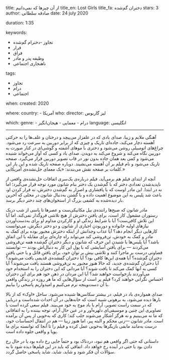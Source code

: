
title: از آن چیزها که نمی‌دانیم
title_en: Lost Girls
title_fa: دختران گم‌شده
stars: 3
author: صادقه سلطانی
date: 24 july 2020

duration: 1:35

keywords:
  - تجاوز
  -دخترام گم‌شده
  - فرار
  - فراق
  - وظیفه پدر و مادر 
  - ناهنجاری اجتماعی

tags:
  - تجاوز
  - درام
  - اجتماعی   

when:
  created: 2020

where:
  country:
    - آمریکا
who:
  director: لیز گاربوس

which:
  genre:
    - درام
    - معمایی
    - هیجان‌انگیز
  language: انگلیسی

---

آهنگی ملایم و زیبا، صدای بادی که در علفزار می‌پیچد و درختان و علف‌ها را به حرکتی آهسته دچار می‌کند، جاده‌ای تاریک و چیزی که از برابر دوربین به سرعت رد می‌شود. چراغ‌های اتومبیلی روشن می‌شود و دختری با موهای آشفته و گوشی‌ای در کنار صورت به دوربین نگاه می‌کند و شروع می‌کند به دویدن. صدای باد و کسی که آواز می‌خواند شنیده می‌شود و کمی بعد همان جاده بدون نور در قاب تصویر دوربین قرار می‌گیرد. صفحه تاریک می‌شود و نام فیلم بر آن آهسته می‌نشیند. دوباره صفحه تاریک شده و این بار این کلمات بر صفحه نقش می‌بندند: «یک معمای حل‌نشده‌ی آمریکایی.»

آنچه از ابتدای فیلم هم برمی‌آید، فیلم درباره‌ی یک‌سری اتفاقات حل‌نشده‌ی واقعی از ناپدیدشدن تعدادی دختر که با گم‌شدن یک دختر بنام شانون مورد توجه قرار می‌گیرد؛ اما نه در ابتدا. این مادر اوست که با پافشاری و اصرار به گم‌شدن دخترش، نه فرار کردن او، باعث شد پلیس به این موضوع اهمیت داده و با گشتن به‌دنبال شانون در محلی که آخرین بار دیده‌شده به کشفی بزرگ از استخوان‌های چند دختر دیگر برسد.

مادر شانون که صبح‌ها راننده‌ی بیل مکانیکی‌ست و عصرها تا پاسی از شب دریک رستوران مشغول کار است، برای یافتنِ دخترش از هیچ تلاشی فروگذار نمی‌کند. اما آیا این تلاش کافی‌ست؟ آیا با شرایط زندگی او و کارکردن مداوم او برای به‌دست‌آوردن نیازهای اولیه خانواده و دوربودنِ اجباری از شانون و دو دختر دیگرش، می‌توانست کارهایی دیگر انجام دهد؟ آیا عذاب وجدانش از اینکه دخترش مجبور بوده برای کمک به مادر و کمک به خودش، تن‌فروشی کند می‌تواند راه چاره‌ای برای مقابله با این اتفاق باشد؟ آیا پلیس‌ها با شنیدنِ این حرف که شانون و دیگر دخترانِ گم‌شده همه تن‌فروشی می‌کردند — برای یافتنِ آسایشی که با پول این کار به دنبال‌اش بودند — توانستند قضاوتی درست بر ماجرا کنند و تلاشی بیش بر توانِ خود، برای یافتنِ قاتل و یا حتی یافتنِ دخترانِ گم‌شده؟  آیا همه‌ی این‌ها کافی بود؟ آیا دختران گمشده‌ی قدیمی‌ یافت می‌شوند؟ آیا دختران گم‌شده‌ی جدید، که حالا هنوز مجبور به تن‌فروشی هستند یافت می‌شوند؟ آیا کسی به آنها کمک می‌کند تا یافت شوند؟ آیا مردانی که این دختران را به استخدام خود می‌آوردند بازخواست خواهند شد؟ آیا این مردان در ذهن خود هم برای این دختران احساسِ نگرانی خواهند کرد؟  فیلم پر است از سؤال‌هایی که ما هر روزه در زندگیِ واقعی با آن دست‌و‌پنجه نرم می‌کنیم و امیدواریم پاسخی را بیابیم.

صدای همواره‌ی باد در فیلم، در بیشتر سکانس‌ها شنیده می‌شود. ساحل «اوک» که از بالا بارها دیده می‌شود، به برهوتی شبیه است که خانه‌هایی در آن احداث شده‌است و دریایی که در سمت راست تصویر، آرام با باد موج به خود می‌بیند. فیلم سعی کرده است با تصاویری این چنین و موسیقی‌ای دلهره‌آور و در عین حال آرام، توجه بیننده را به اتفاقاتی که ما نه می‌بینیم و نه هرگز آشکار می‌شوند جلب کند؛ کاری که به‌خوبی از پس‌‌ِ آن برآمده است. مادر شانون —زنی محکم و البته پیر، اما هنوز زیبا — هم در انتقال احساسات خود، درست به‌مانند مابقی بازیگرها به‌خوبی عمل کرده و فیلم را تا آنجا که توانسته برای ما پویا و واقعی جلوه داده‌ است.

داستانی که حتی اگر واقعی هم نبود، دردناک بود و حتماً جایی رخ داده بود یا در حال رخ دادن بود یا حتی در آینده رخ خواهد داد. اتفاقی که باید در این فیلم‌ها دیده شود تا به سؤالات آن فکر شود و شاید، شاید، شاید پاسخی حاصل گردد.